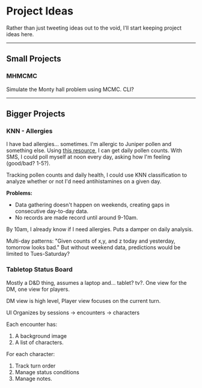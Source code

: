 # Project Ideas
Rather than just tweeting ideas out to the void, I'll start keeping project ideas here.

---

## Small Projects

### MHMCMC
Simulate the Monty hall problem using MCMC. CLI?

---

## Bigger Projects

### KNN - Allergies
I have bad allergies... sometimes. I'm allergic to Juniper pollen and something else.  Using [this resource](http://pollenandmold.stlouisco.com/Pollen_Day_Text.aspx), I can get daily pollen counts. With SMS, I could poll myself at noon every day, asking how I'm feeling (good/bad? 1-5?).

Tracking pollen counts and daily health, I could use KNN classification to analyze whether or not I'd need antihistamines on a given day.

**Problems:**
* Data gathering doesn't happen on weekends, creating gaps in consecutive day-to-day data.
* No records are made record until around 9-10am.

By 10am, I already know if I need allergies. Puts a damper on daily analysis.

Multi-day patterns: "Given counts of x,y, and z today and yesterday, tomorrow looks bad." But without weekend data, predictions would be limited to Tues-Saturday?


### Tabletop Status Board
Mostly a D&D thing, assumes a laptop and... tablet? tv?. One view for the DM, one view for players.

DM view is high level,
Player view focuses on the current turn.

UI Organizes by sessions -> encounters -> characters

Each encounter has:
1. A background image
1. A list of characters.

For each character:
1. Track turn order
1. Manage status conditions
1. Manage notes.
